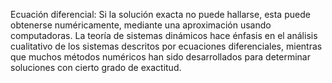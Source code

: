 Ecuación diferencial: Si la solución exacta no puede hallarse, esta puede obtenerse numéricamente, mediante una aproximación usando computadoras. La teoría de sistemas dinámicos hace énfasis en el análisis cualitativo de los sistemas descritos por ecuaciones diferenciales, mientras que muchos métodos numéricos han sido desarrollados para determinar soluciones con cierto grado de exactitud.

